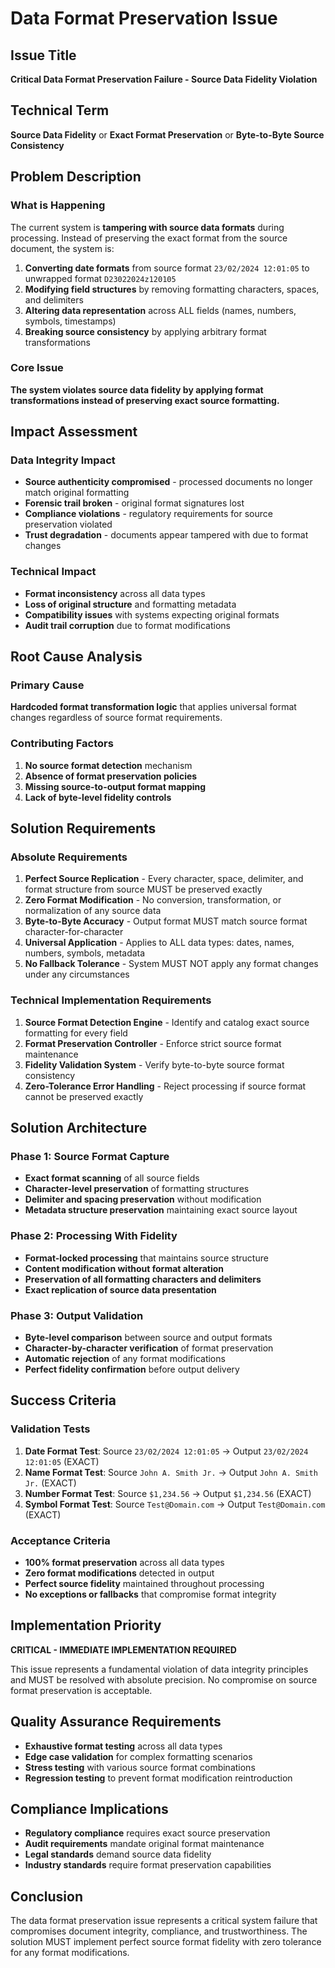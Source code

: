 
# Data Format Preservation Issue

## Issue Title
**Critical Data Format Preservation Failure - Source Data Fidelity Violation**

## Technical Term
**Source Data Fidelity** or **Exact Format Preservation** or **Byte-to-Byte Source Consistency**

## Problem Description

### What is Happening
The current system is **tampering with source data formats** during processing. Instead of preserving the exact format from the source document, the system is:

1. **Converting date formats** from source format `23/02/2024 12:01:05` to unwrapped format `D23022024z120105`
2. **Modifying field structures** by removing formatting characters, spaces, and delimiters
3. **Altering data representation** across ALL fields (names, numbers, symbols, timestamps)
4. **Breaking source consistency** by applying arbitrary format transformations

### Core Issue
**The system violates source data fidelity by applying format transformations instead of preserving exact source formatting.**

## Impact Assessment

### Data Integrity Impact
- **Source authenticity compromised** - processed documents no longer match original formatting
- **Forensic trail broken** - original format signatures lost
- **Compliance violations** - regulatory requirements for source preservation violated
- **Trust degradation** - documents appear tampered with due to format changes

### Technical Impact
- **Format inconsistency** across all data types
- **Loss of original structure** and formatting metadata
- **Compatibility issues** with systems expecting original formats
- **Audit trail corruption** due to format modifications

## Root Cause Analysis

### Primary Cause
**Hardcoded format transformation logic** that applies universal format changes regardless of source format requirements.

### Contributing Factors
1. **No source format detection** mechanism
2. **Absence of format preservation policies**
3. **Missing source-to-output format mapping**
4. **Lack of byte-level fidelity controls**

## Solution Requirements

### Absolute Requirements
1. **Perfect Source Replication** - Every character, space, delimiter, and format structure from source MUST be preserved exactly
2. **Zero Format Modification** - No conversion, transformation, or normalization of any source data
3. **Byte-to-Byte Accuracy** - Output format MUST match source format character-for-character
4. **Universal Application** - Applies to ALL data types: dates, names, numbers, symbols, metadata
5. **No Fallback Tolerance** - System MUST NOT apply any format changes under any circumstances

### Technical Implementation Requirements
1. **Source Format Detection Engine** - Identify and catalog exact source formatting for every field
2. **Format Preservation Controller** - Enforce strict source format maintenance
3. **Fidelity Validation System** - Verify byte-to-byte source format consistency
4. **Zero-Tolerance Error Handling** - Reject processing if source format cannot be preserved exactly

## Solution Architecture

### Phase 1: Source Format Capture
- **Exact format scanning** of all source fields
- **Character-level preservation** of formatting structures
- **Delimiter and spacing preservation** without modification
- **Metadata structure preservation** maintaining exact source layout

### Phase 2: Processing With Fidelity
- **Format-locked processing** that maintains source structure
- **Content modification without format alteration**
- **Preservation of all formatting characters and delimiters**
- **Exact replication of source data presentation**

### Phase 3: Output Validation
- **Byte-level comparison** between source and output formats
- **Character-by-character verification** of format preservation
- **Automatic rejection** of any format modifications
- **Perfect fidelity confirmation** before output delivery

## Success Criteria

### Validation Tests
1. **Date Format Test**: Source `23/02/2024 12:01:05` → Output `23/02/2024 12:01:05` (EXACT)
2. **Name Format Test**: Source `John A. Smith Jr.` → Output `John A. Smith Jr.` (EXACT)
3. **Number Format Test**: Source `$1,234.56` → Output `$1,234.56` (EXACT)
4. **Symbol Format Test**: Source `Test@Domain.com` → Output `Test@Domain.com` (EXACT)

### Acceptance Criteria
- **100% format preservation** across all data types
- **Zero format modifications** detected in output
- **Perfect source fidelity** maintained throughout processing
- **No exceptions or fallbacks** that compromise format integrity

## Implementation Priority
**CRITICAL - IMMEDIATE IMPLEMENTATION REQUIRED**

This issue represents a fundamental violation of data integrity principles and MUST be resolved with absolute precision. No compromise on source format preservation is acceptable.

## Quality Assurance Requirements
- **Exhaustive format testing** across all data types
- **Edge case validation** for complex formatting scenarios
- **Stress testing** with various source format combinations
- **Regression testing** to prevent format modification reintroduction

## Compliance Implications
- **Regulatory compliance** requires exact source preservation
- **Audit requirements** mandate original format maintenance
- **Legal standards** demand source data fidelity
- **Industry standards** require format preservation capabilities

## Conclusion
The data format preservation issue represents a critical system failure that compromises document integrity, compliance, and trustworthiness. The solution MUST implement perfect source format fidelity with zero tolerance for any format modifications.
